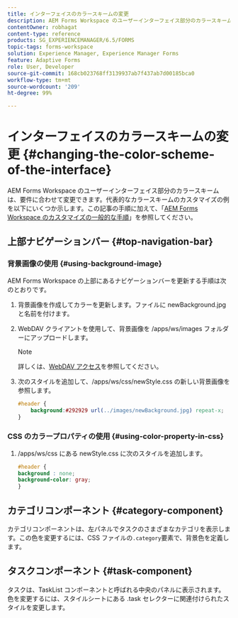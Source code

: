 ```yaml
---
title: インターフェイスのカラースキームの変更
description: AEM Forms Workspace のユーザーインターフェイス部分のカラースキームを選択的に変更する方法。
contentOwner: robhagat
content-type: reference
products: SG_EXPERIENCEMANAGER/6.5/FORMS
topic-tags: forms-workspace
solution: Experience Manager, Experience Manager Forms
feature: Adaptive Forms
role: User, Developer
source-git-commit: 168cb023768ff3139937ab7f437ab7d00185bca0
workflow-type: tm+mt
source-wordcount: '209'
ht-degree: 99%

---
```


# インターフェイスのカラースキームの変更 {#changing-the-color-scheme-of-the-interface}

AEM Forms Workspace のユーザーインターフェイス部分のカラースキームは、要件に合わせて変更できます。代表的なカラースキームのカスタマイズの例を以下にいくつか示します。この記事の手順に加えて、「[AEM Forms Workspace のカスタマイズの一般的な手順](/help/forms/using/generic-steps-html-workspace-customization.md)」を参照してください。

## 上部ナビゲーションバー {#top-navigation-bar}

### 背景画像の使用 {#using-background-image}

AEM Forms Workspace の上部にあるナビゲーションバーを更新する手順は次のとおりです。

1. 背景画像を作成してカラーを更新します。ファイルに newBackground.jpg と名前を付けます。
1. WebDAV クライアントを使用して、背景画像を /apps/ws/images フォルダーにアップロードします。

   >[!NOTE]
   >
   >詳しくは、[WebDAV アクセス](https://experienceleague.adobe.com/docs/experience-manager-65-lts/administering/contentmanagement/webdav-access.html?lang=en)を参照してください。

1. 次のスタイルを追加して、/apps/ws/css/newStyle.css の新しい背景画像を参照します。

   ```css
   #header {
       background:#292929 url(../images/newBackground.jpg) repeat-x;
   }
   ```

### CSS のカラープロパティの使用 {#using-color-property-in-css}

1. /apps/ws/css にある newStyle.css に次のスタイルを追加します。

   ```css
   #header {
   background : none;
   background-color: gray;
   }
   ```

## カテゴリコンポーネント {#category-component}

カテゴリコンポーネントは、左パネルでタスクのさまざまなカテゴリを表示します。この色を変更するには、CSS ファイルの`.category`要素で、背景色を定義します。

## タスクコンポーネント {#task-component}

タスクは、TaskList コンポーネントと呼ばれる中央のパネルに表示されます。色を変更するには、スタイルシートにある .task セレクターに関連付けられたスタイルを変更します。
